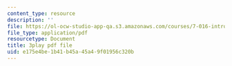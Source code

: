 ```yaml
---
content_type: resource
description: ''
file: https://ol-ocw-studio-app-qa.s3.amazonaws.com/courses/7-016-introductory-biology-fall-2018/e175e4be1b41b45a45a49f01956c320b_iz7rWK5cqjE.pdf
file_type: application/pdf
resourcetype: Document
title: 3play pdf file
uid: e175e4be-1b41-b45a-45a4-9f01956c320b
---
```

